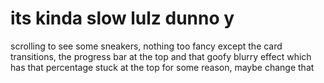 # its kinda slow lulz dunno y

scrolling to see some sneakers, nothing too fancy except the card transitions, the progress bar at the top and that goofy blurry effect which has that percentage stuck at the top for some reason, maybe change that
